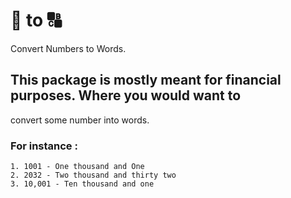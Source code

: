 # :1234: to  :capital_abcd:
Convert Numbers to Words.

## This package is mostly meant for financial purposes. Where you would want to
convert some number into words.

### For instance :
    1. 1001 - One thousand and One
    2. 2032 - Two thousand and thirty two
    3. 10,001 - Ten thousand and one